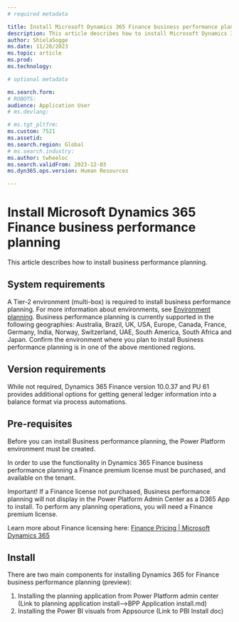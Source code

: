 ```yaml
---
# required metadata

title: Install Microsoft Dynamics 365 Finance business performance planning
description: This article describes how to install Microsoft Dynamics 365 Finance business performance planning.
author: ShielaSogge
ms.date: 11/28/2023
ms.topic: article
ms.prod: 
ms.technology: 

# optional metadata

ms.search.form: 
# ROBOTS: 
audience: Application User
# ms.devlang: 

# ms.tgt_pltfrm: 
ms.custom: 7521
ms.assetid: 
ms.search.region: Global
# ms.search.industry: 
ms.author: twheeloc
ms.search.validFrom: 2023-12-03
ms.dyn365.ops.version: Human Resources

---
```

# Install Microsoft Dynamics 365 Finance business performance planning

This article describes how to install business performance planning.

## System requirements

A Tier-2 environment (multi-box) is required to install business performance planning. For more information about environments, see [Environment planning](https://learn.microsoft.com/en-us/dynamics365/fin-ops-core/fin-ops/imp-lifecycle/environment-planning). Business performance planning is currently supported in the following geographies: Australia, Brazil, UK, USA, Europe, Canada, France, Germany, India, Norway, Switzerland, UAE, South America, South Africa and Japan. Confirm the environment where you plan to install Business performance planning is in one of the above mentioned regions.

## Version requirements

While not required, Dynamics 365 Finance version 10.0.37 and PU 61 provides additional options for getting general ledger information into a balance format via process automations.

## Pre-requisites

Before you can install Business performance planning, the Power Platform environment must be created.

In order to use the functionality in Dynamics 365 Finance business performance planning a Finance premium license must be purchased, and available on the tenant.

Important! If a Finance license not purchased, Business performance planning will not display in the Power Platform Admin Center as a D365 App to install. To perform any planning operations, you will need a Finance premium license.

Learn more about Finance licensing here: [Finance Pricing \| Microsoft Dynamics 365](https://dynamics.microsoft.com/en-us/finance/pricing/)

## Install

There are two main components for installing Dynamics 365 for Finance business performance planning (preview):

1.  Installing the planning application from Power Platform admin center (Link to planning application install-->BPP Application install.md)
2.  Installing the Power BI visuals from Appsource (Link to PBI Install doc)
